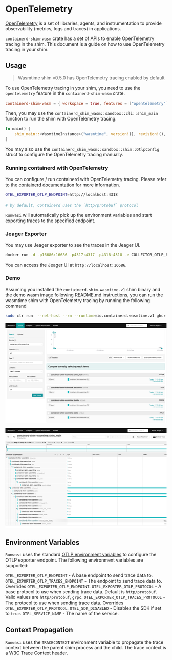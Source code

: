 # OpenTelemetry

[OpenTelemetry](https://opentelemetry.io/) is a set of libraries, agents, and instrumentation to provide observability (metrics, logs and traces) in applications.

`containerd-shim-wasm` crate has a set of APIs to enable OpenTelemetry tracing in the shim. This document is a guide on how to use OpenTelemetry tracing in your shim.

## Usage

> Wasmtime shim v0.5.0 has OpenTelemetry tracing enabled by default

To use OpenTelemetry tracing in your shim, you need to use the `opentelemetry` feature in the `containerd-shim-wasm` crate.
```toml
containerd-shim-wasm = { workspace = true, features = ["opentelemetry"] }
```

Then, you may use the `containerd_shim_wasm::sandbox::cli::shim_main` function to run the shim with OpenTelemetry tracing.

```rust
fn main() {
    shim_main::<WasmtimeInstance>("wasmtime", version!(), revision!(), "v1", None);
}
```

You may also use the `containerd_shim_wasm::sandbox::shim::OtlpConfig` struct to configure the OpenTelemetry tracing manually.

### Running containerd with OpenTelemetry

You can configure / run containerd with OpenTelemetry tracing. Please refer to the [containerd documentation](https://github.com/containerd/containerd/blob/v2.0.0/docs/tracing.md#sending-traces-from-containerd-daemon) for more information.

```sh
OTEL_EXPORTER_OTLP_ENDPOINT=http://localhost:4318

# by default, Containerd uses the `http/protobuf` protocol
```

`Runwasi` will automatically pick up the environment variables and start exporting traces to the specified endpoint.
 
### Jeager Exporter

You may use Jeager exporter to see the traces in the Jeager UI.

```sh
docker run -d -p16686:16686 -p4317:4317 -p4318:4318 -e COLLECTOR_OTLP_ENABLED=true jaegertracing/all-in-one:latest
```

You can access the Jeager UI at `http://localhost:16686`.

### Demo

Assuming you installed the `containerd-shim-wasmtime-v1` shim binary and the demo wasm image following README.md instructions,
you can run the wasmtime shim with OpenTelemetry tracing by running the following command

```sh
sudo ctr run  --net-host --rm --runtime=io.containerd.wasmtime.v1 ghcr.io/containerd/runwasi/wasi-demo-app:latest testwasm /wasi-demo-app.wasm sleep 3
```

![A screenshot of the jeager UI for the wasmtime shim](assets/wasmtime-shim-jeager.png)

![A screenshot of the jeager UI for traces of the main function call of the wasmtime shim](assets/wasmtime-shim-tracing-main.png)

## Environment Variables

`Runwasi` uses the standard [OTLP environment variables](https://opentelemetry.io/docs/languages/sdk-configuration/otlp-exporter/) to configure the OTLP exporter endpoint. The following environment variables are supported:

`OTEL_EXPORTER_OTLP_ENDPOINT` - A base endpoint to send trace data to.
`OTEL_EXPORTER_OTLP_TRACES_ENDPOINT` - The endpoint to send trace data to. Overrides `OTEL_EXPORTER_OTLP_ENDPOINT`.
`OTEL_EXPORTER_OTLP_PROTOCOL` - A base protocol to use when sending trace data. Default is `http/protobuf`. Valid values are `http/protobuf`, `grpc`.
`OTEL_EXPORTER_OTLP_TRACES_PROTOCOL` - The protocol to use when sending trace data. Overrides `OTEL_EXPORTER_OTLP_PROTOCOL`.
`OTEL_SDK_DISABLED` - Disables the SDK if set to `true`.
`OTEL_SERVICE_NAME` - The name of the service.

## Context Propagation

`Runwasi` uses the `TRACECONTEXT` environment variable to propagate the trace context between the parent shim process and the child. The trace context is a W3C Trace Context header.

